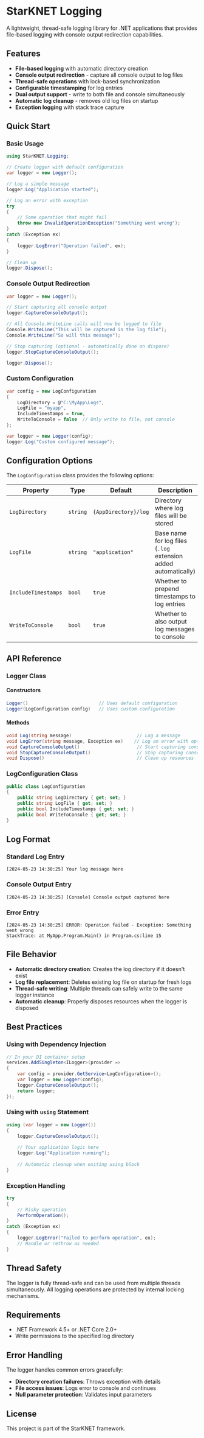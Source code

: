 # StarKNET Logging

A lightweight, thread-safe logging library for .NET applications that provides file-based logging with console output redirection capabilities.

## Features

- **File-based logging** with automatic directory creation
- **Console output redirection** - capture all console output to log files
- **Thread-safe operations** with lock-based synchronization
- **Configurable timestamping** for log entries
- **Dual output support** - write to both file and console simultaneously
- **Automatic log cleanup** - removes old log files on startup
- **Exception logging** with stack trace capture

## Quick Start

### Basic Usage

```csharp
using StarKNET.Logging;

// Create logger with default configuration
var logger = new Logger();

// Log a simple message
logger.Log("Application started");

// Log an error with exception
try 
{
    // Some operation that might fail
    throw new InvalidOperationException("Something went wrong");
}
catch (Exception ex)
{
    logger.LogError("Operation failed", ex);
}

// Clean up
logger.Dispose();
```

### Console Output Redirection

```csharp
var logger = new Logger();

// Start capturing all console output
logger.CaptureConsoleOutput();

// All Console.WriteLine calls will now be logged to file
Console.WriteLine("This will be captured in the log file");
Console.WriteLine("So will this message");

// Stop capturing (optional - automatically done on dispose)
logger.StopCaptureConsoleOutput();

logger.Dispose();
```

### Custom Configuration

```csharp
var config = new LogConfiguration
{
    LogDirectory = @"C:\MyApp\Logs",
    LogFile = "myapp",
    IncludeTimestamps = true,
    WriteToConsole = false  // Only write to file, not console
};

var logger = new Logger(config);
logger.Log("Custom configured message");
```

## Configuration Options

The `LogConfiguration` class provides the following options:

| Property | Type | Default | Description |
|----------|------|---------|-------------|
| `LogDirectory` | `string` | `{AppDirectory}/log` | Directory where log files will be stored |
| `LogFile` | `string` | `"application"` | Base name for log files (`.log` extension added automatically) |
| `IncludeTimestamps` | `bool` | `true` | Whether to prepend timestamps to log entries |
| `WriteToConsole` | `bool` | `true` | Whether to also output log messages to console |

## API Reference

### Logger Class

#### Constructors

```csharp
Logger()                          // Uses default configuration
Logger(LogConfiguration config)   // Uses custom configuration
```

#### Methods

```csharp
void Log(string message)                        // Log a message
void LogError(string message, Exception ex)    // Log an error with optional exception
void CaptureConsoleOutput()                     // Start capturing console output
void StopCaptureConsoleOutput()                 // Stop capturing console output  
void Dispose()                                  // Clean up resources
```

### LogConfiguration Class

```csharp
public class LogConfiguration
{
    public string LogDirectory { get; set; }
    public string LogFile { get; set; }
    public bool IncludeTimestamps { get; set; }
    public bool WriteToConsole { get; set; }
}
```

## Log Format

### Standard Log Entry
```
[2024-05-23 14:30:25] Your log message here
```

### Console Output Entry
```
[2024-05-23 14:30:25] [Console] Console output captured here
```

### Error Entry
```
[2024-05-23 14:30:25] ERROR: Operation failed - Exception: Something went wrong
StackTrace: at MyApp.Program.Main() in Program.cs:line 15
```

## File Behavior

- **Automatic directory creation**: Creates the log directory if it doesn't exist
- **Log file replacement**: Deletes existing log file on startup for fresh logs
- **Thread-safe writing**: Multiple threads can safely write to the same logger instance
- **Automatic cleanup**: Properly disposes resources when the logger is disposed

## Best Practices

### Using with Dependency Injection

```csharp
// In your DI container setup
services.AddSingleton<ILogger>(provider => 
{
    var config = provider.GetService<LogConfiguration>();
    var logger = new Logger(config);
    logger.CaptureConsoleOutput();
    return logger;
});
```

### Using with `using` Statement

```csharp
using (var logger = new Logger())
{
    logger.CaptureConsoleOutput();
    
    // Your application logic here
    logger.Log("Application running");
    
    // Automatic cleanup when exiting using block
}
```

### Exception Handling

```csharp
try
{
    // Risky operation
    PerformOperation();
}
catch (Exception ex)
{
    logger.LogError("Failed to perform operation", ex);
    // Handle or rethrow as needed
}
```

## Thread Safety

The logger is fully thread-safe and can be used from multiple threads simultaneously. All logging operations are protected by internal locking mechanisms.

## Requirements

- .NET Framework 4.5+ or .NET Core 2.0+
- Write permissions to the specified log directory

## Error Handling

The logger handles common errors gracefully:

- **Directory creation failures**: Throws exception with details
- **File access issues**: Logs error to console and continues
- **Null parameter protection**: Validates input parameters

## License

This project is part of the StarKNET framework.
